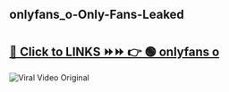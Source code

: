 
 ## onlyfans_o-Only-Fans-Leaked

# <h2><a href="https://clipsfans.com/onlyfans_o&ref=git">🔗 Click to LINKS ⏩⏩ 👉 🟢 onlyfans o </a></h2>

<a href="https://clipsfans.com/onlyfans_o&ref=git" rel="nofollow" data-target="animated-image.originalLink"><img src="https://i.ibb.co.com/xMMVF88/686577567.gif" alt="Viral Video Original" style="max-width: 100%; display: inline-block;" data-target="animated-image.originalImage"></a>
